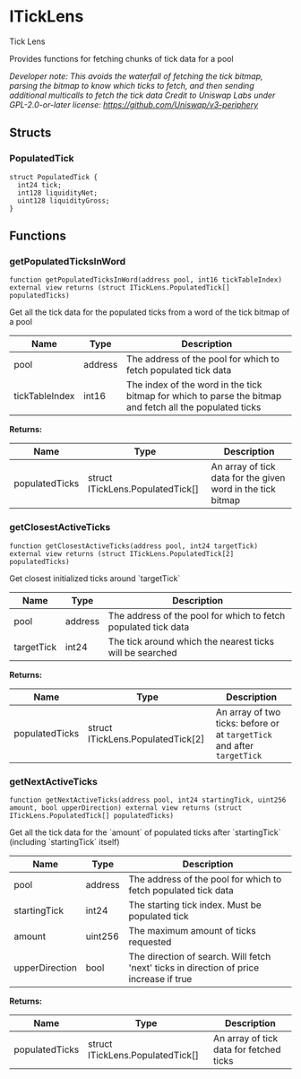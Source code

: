 

# ITickLens


Tick Lens

Provides functions for fetching chunks of tick data for a pool

*Developer note: This avoids the waterfall of fetching the tick bitmap, parsing the bitmap to know which ticks to fetch, and
then sending additional multicalls to fetch the tick data
Credit to Uniswap Labs under GPL-2.0-or-later license:
https://github.com/Uniswap/v3-periphery*


## Structs
### PopulatedTick



```solidity
struct PopulatedTick {
  int24 tick;
  int128 liquidityNet;
  uint128 liquidityGross;
}
```


## Functions
### getPopulatedTicksInWord

```solidity
function getPopulatedTicksInWord(address pool, int16 tickTableIndex) external view returns (struct ITickLens.PopulatedTick[] populatedTicks)
```

Get all the tick data for the populated ticks from a word of the tick bitmap of a pool

| Name | Type | Description |
| ---- | ---- | ----------- |
| pool | address | The address of the pool for which to fetch populated tick data |
| tickTableIndex | int16 | The index of the word in the tick bitmap for which to parse the bitmap and fetch all the populated ticks |

**Returns:**

| Name | Type | Description |
| ---- | ---- | ----------- |
| populatedTicks | struct ITickLens.PopulatedTick[] | An array of tick data for the given word in the tick bitmap |

### getClosestActiveTicks

```solidity
function getClosestActiveTicks(address pool, int24 targetTick) external view returns (struct ITickLens.PopulatedTick[2] populatedTicks)
```

Get closest initialized ticks around &#x60;targetTick&#x60;

| Name | Type | Description |
| ---- | ---- | ----------- |
| pool | address | The address of the pool for which to fetch populated tick data |
| targetTick | int24 | The tick around which the nearest ticks will be searched |

**Returns:**

| Name | Type | Description |
| ---- | ---- | ----------- |
| populatedTicks | struct ITickLens.PopulatedTick[2] | An array of two ticks: before or at `targetTick` and after `targetTick` |

### getNextActiveTicks

```solidity
function getNextActiveTicks(address pool, int24 startingTick, uint256 amount, bool upperDirection) external view returns (struct ITickLens.PopulatedTick[] populatedTicks)
```

Get all the tick data for the &#x60;amount&#x60; of populated ticks after &#x60;startingTick&#x60; (including &#x60;startingTick&#x60; itself)

| Name | Type | Description |
| ---- | ---- | ----------- |
| pool | address | The address of the pool for which to fetch populated tick data |
| startingTick | int24 | The starting tick index. Must be populated tick |
| amount | uint256 | The maximum amount of ticks requested |
| upperDirection | bool | The direction of search. Will fetch 'next' ticks in direction of price increase if true |

**Returns:**

| Name | Type | Description |
| ---- | ---- | ----------- |
| populatedTicks | struct ITickLens.PopulatedTick[] | An array of tick data for fetched ticks |

